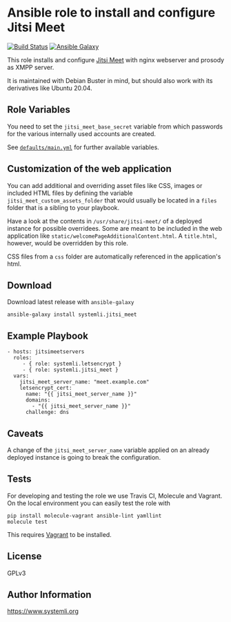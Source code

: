 # Ansible role to install and configure Jitsi Meet

[![Build Status](https://travis-ci.com/systemli/ansible-role-jitsi-meet.svg?branch=master)](https://travis-ci.com/systemli/ansible-role-jitsi-meet) [![Ansible Galaxy](http://img.shields.io/badge/ansible--galaxy-jitsi_meet-blue.svg)](https://galaxy.ansible.com/systemli/jitsi_meet/)

This role installs and configure [Jitsi Meet](https://jitsi.org/jitsi-meet/)
with nginx webserver and prosody as XMPP server.

It is maintained with Debian Buster in mind, but should also work with its
derivatives like Ubuntu 20.04.

Role Variables
--------------

You need to set the `jitsi_meet_base_secret` variable from which passwords for
the various internally used accounts are created.

See [`defaults/main.yml`](defaults/main.yml) for further available variables.

Customization of the web application
------------------------------------

You can add additional and overriding asset files like CSS, images or included
HTML files by defining the variable `jitsi_meet_custom_assets_folder` that
would usually be located in a `files` folder that is a sibling to your playbook.

Have a look at the contents in `/usr/share/jitsi-meet/` of a deployed instance
for possible overridees. Some are meant to be included in the web application
like `static/welcomePageAdditionalContent.html`. A `title.html`, however,
would be overridden by this role.

CSS files from a `css` folder are automatically referenced in the application's
html.

Download
--------

Download latest release with `ansible-galaxy`

	ansible-galaxy install systemli.jitsi_meet

Example Playbook
----------------

```
- hosts: jitsimeetservers
  roles:
     - { role: systemli.letsencrypt }
     - { role: systemli.jitsi_meet }
  vars:
    jitsi_meet_server_name: "meet.example.com"
    letsencrypt_cert:
      name: "{{ jitsi_meet_server_name }}"
      domains:
        - "{{ jitsi_meet_server_name }}"
      challenge: dns
```

Caveats
-------

A change of the `jitsi_meet_server_name` variable applied on an already
deployed instance is going to break the configuration.

Tests
-----

For developing and testing the role we use Travis CI, Molecule and Vagrant. On the local environment you can easily test the role with

```
pip install molecule-vagrant ansible-lint yamllint
molecule test
```

This requires [Vagrant](https://www.vagrantup.com/downloads.html) to be installed.

License
-------

GPLv3

Author Information
------------------

https://www.systemli.org
